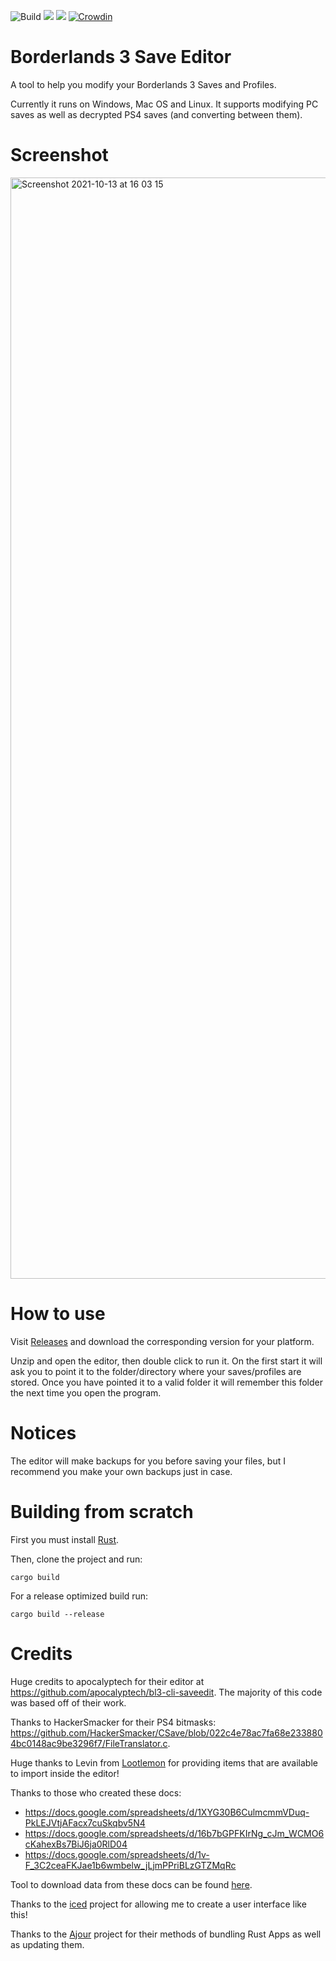 ![Build](https://github.com/Borderlands3Tools/bl3_save_edit/actions/workflows/ci.yml/badge.svg)
![](https://img.shields.io/github/downloads/Borderlands3Tools/bl3_save_edit/latest/total)
![](https://img.shields.io/github/downloads/Borderlands3Tools/bl3_save_edit/total)
[![Crowdin](https://badges.crowdin.net/borderlands-3-save-editor/localized.svg)](https://crowdin.com/project/borderlands-3-save-editor)

# Borderlands 3 Save Editor

A tool to help you modify your Borderlands 3 Saves and Profiles.

Currently it runs on Windows, Mac OS and Linux. It supports modifying PC saves as well as decrypted PS4 saves (and
converting between them).

# Screenshot

<img width="1762" alt="Screenshot 2021-10-13 at 16 03 15" src="https://user-images.githubusercontent.com/8143258/137160314-81ff5ba1-b89c-4c9c-a7e8-ae905a101fe9.png">

# How to use

Visit [Releases](https://github.com/Borderlands3Tools/bl3_save_edit/releases) and download the corresponding version for your
platform.

Unzip and open the editor, then double click to run it. On the first start it will ask you to point it to the
folder/directory where your saves/profiles are stored. Once you have pointed it to a valid folder it will remember this
folder the next time you open the program.

# Notices

The editor will make backups for you before saving your files, but I recommend you make your own backups just in case.

# Building from scratch

First you must install [Rust](https://www.rust-lang.org/).

Then, clone the project and run:

`cargo build`

For a release optimized build run:

`cargo build --release`

# Credits

Huge credits to apocalyptech for their editor at https://github.com/apocalyptech/bl3-cli-saveedit. The majority of this
code was based off of their work.

Thanks to HackerSmacker for their PS4
bitmasks: https://github.com/HackerSmacker/CSave/blob/022c4e78ac7fa68e2338804bc0148ac9be3296f7/FileTranslator.c.

Huge thanks to Levin from [Lootlemon](https://www.lootlemon.com/) for providing items that are available to import
inside the editor!

Thanks to those who created these docs:

- https://docs.google.com/spreadsheets/d/1XYG30B6CulmcmmVDuq-PkLEJVtjAFacx7cuSkqbv5N4
- https://docs.google.com/spreadsheets/d/16b7bGPFKIrNg_cJm_WCMO6cKahexBs7BiJ6ja0RlD04
- https://docs.google.com/spreadsheets/d/1v-F_3C2ceaFKJae1b6wmbelw_jLjmPPriBLzGTZMqRc

Tool to download data from these docs can be found [here](https://github.com/Borderlands3Tools/bl3_save_edit_resource_downloader).

Thanks to the [iced](https://github.com/iced-rs/iced) project for allowing me to create a user interface like this!

Thanks to the [Ajour](https://github.com/ajour/ajour) project for their methods of bundling Rust Apps as well as
updating them.
